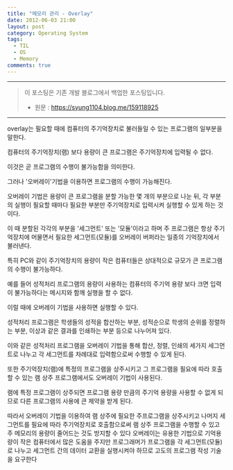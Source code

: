 ```yaml
---
title: "메모리 관리 - Overlay"
date: 2012-06-03 21:00
layout: post
category: Operating System
tags:
  - TIL
  - OS
  - Memory
comments: true
---
```


<!-- more -->

----



> 이 포스팅은 기존 개발 블로그에서 백업한 포스팅입니다.
>
> * 원문 : https://syung1104.blog.me/159118925



----



overlay는 필요할 때에 컴퓨터의 주기억장치로 불러들일 수 있는 프로그램의 일부분을 말한다.

컴퓨터의 주기억장치(램) 보다 용량이 큰 프로그램은 주기억장치에 입력될 수 없다. 

이것은 곧 프로그램의 수행이 불가능함을 의미한다.

그러나 '오버레이'기법을 이용하면 프로그램의 수행이 가능해진다.

오버레이 기법은 용량이 큰 프로그램을 분할 가능한 몇 개의 부분으로 나눈 뒤, 각 부분의 실행이 필요할 때마다 필요한 부분만 주기억장치로 입력시켜 실행할 수 있게 하는 것이다.

이 때 분할된 각각의 부분을 '세그먼트' 또는 '모듈'이라고 하며 주 프로그램은 항상 주기억장치에 머물면서 필요한 세그먼트(모듈)를 오버레이 버퍼라는 일종의 기억장치에서 불러낸다.

특히 PC와 같이 주기억장치의 용량이 작은 컴퓨터들은 상대적으로 규모가 큰 프로그램의 수행이 불가능하다.

예를 들어 성적처리 프로그램의 용량이 사용하는 컴퓨터의 주기억 용량 보다 크면 입력이 불가능하다는 메시지와 함깨 실행을 할 수 없다. 

이럴 때에 오버레이 기법을 사용하면 실행할 수 있다. 

성적처리 프로그램은 학생들의 성적을 합산하는 부분, 성적순으로 학생의 순위를 정렬하는 부분, 이상과 같은 결과를 인쇄하는 부분 등으로 나누어져 있다. 

이와 같은 성적처리 프로그램을 오버레이 기법을 통해 합산, 정렬, 인쇄의 세가지 세그먼트로 나누고 각 세그먼트를 차례대로 입력함으로써 수행할 수 있게 된다.

또한 주기억장치(램)에 특정의 프로그램을 상주시키고 그 프로그램을 필요에 따라 호출할 수 있는 램 상주 프로그램에서도 오버레이 기법이 사용된다. 

램에 특정 프로그램이 상주되면 프로그램 용량 만큼의 주기억 용량을 사용할 수 없게 되므로 다른 프로그램의 사용에 큰 제약을 받게 된다. 

따라서 오버레이 기법을 이용하여 램 상주에 필요한 주프로그램을 상주시키고 나머지 세그먼트를 필요에 따라 주기억장치로 호출함으로써 램 상주 프로그램을 수행할 수 있고 주 메모리의 용량이 줄어드는 것도 방지할 수 있다 오버레이는 유용한 기법으로 기억용량이 작은 컴퓨터에서 많은 도움을 주지만 프로그래머가 프로그램을 각 세그먼트(모듈)로 나누고 세그먼트 간의 데이터 교환을 실행시켜야 하므로 고도의 프로그램 작성 기술을 요구한다